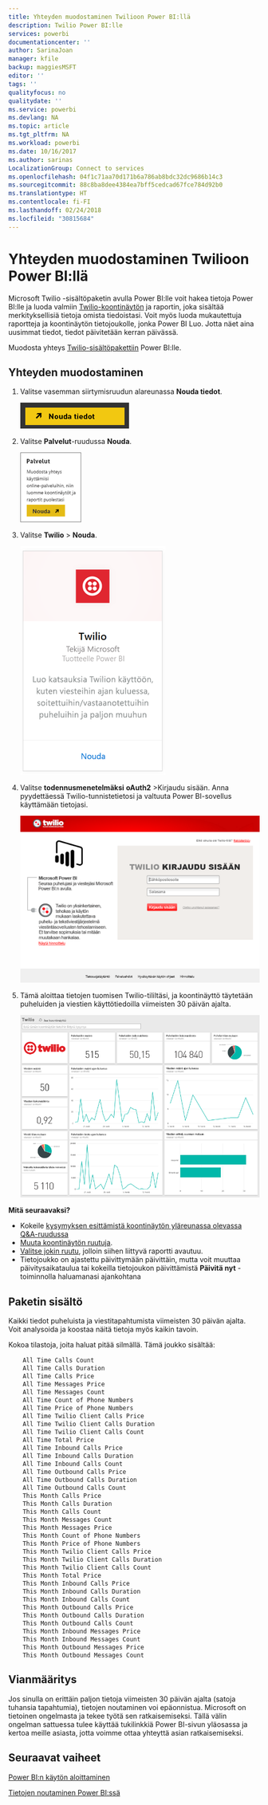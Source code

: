 ```yaml
---
title: Yhteyden muodostaminen Twilioon Power BI:llä
description: Twilio Power BI:lle
services: powerbi
documentationcenter: ''
author: SarinaJoan
manager: kfile
backup: maggiesMSFT
editor: ''
tags: ''
qualityfocus: no
qualitydate: ''
ms.service: powerbi
ms.devlang: NA
ms.topic: article
ms.tgt_pltfrm: NA
ms.workload: powerbi
ms.date: 10/16/2017
ms.author: sarinas
LocalizationGroup: Connect to services
ms.openlocfilehash: 04f1c71aa70d171b6a786ab8bdc32dc9686b14c3
ms.sourcegitcommit: 88c8ba8dee4384ea7bff5cedcad67fce784d92b0
ms.translationtype: HT
ms.contentlocale: fi-FI
ms.lasthandoff: 02/24/2018
ms.locfileid: "30815684"
---
```

# <a name="connect-to-twilio-with-power-bi"></a>Yhteyden muodostaminen Twilioon Power BI:llä
Microsoft Twilio -sisältöpaketin avulla Power BI:lle voit hakea tietoja Power BI:lle ja luoda valmiin [Twilio-koontinäytön](https://powerbi.microsoft.com/integrations/twilio) ja raportin, joka sisältää merkityksellisiä tietoja omista tiedoistasi. Voit myös luoda mukautettuja raportteja ja koontinäytön tietojoukolle, jonka Power BI Luo. Jotta näet aina uusimmat tiedot, tiedot päivitetään kerran päivässä.

Muodosta yhteys [Twilio-sisältöpakettiin](https://app.powerbi.com/getdata/services/twilio) Power BI:lle.

## <a name="how-to-connect"></a>Yhteyden muodostaminen
1. Valitse vasemman siirtymisruudun alareunassa **Nouda tiedot**.
   
   ![](media/service-connect-to-twilio/pbi_getdata.png) 
2. Valitse **Palvelut**-ruudussa **Nouda**.
   
   ![](media/service-connect-to-twilio/pbi_getservices.png) 
3. Valitse **Twilio** \> **Nouda**.
   
   ![](media/service-connect-to-twilio/twilio.png)
4. Valitse **todennusmenetelmäksi** **oAuth2** \>Kirjaudu sisään. Anna pyydettäessä Twilio-tunnistetietosi ja valtuuta Power BI-sovellus käyttämään tietojasi.
   
   ![](media/service-connect-to-twilio/pbi_twilio_login.png)
5. Tämä aloittaa tietojen tuomisen Twilio-tililtäsi, ja koontinäyttö täytetään puheluiden ja viestien käyttötiedoilla viimeisten 30 päivän ajalta. 
   
   ![](media/service-connect-to-twilio/pbi_twilio_db.png)

**Mitä seuraavaksi?**

* Kokeile [kysymyksen esittämistä koontinäytön yläreunassa olevassa Q&A-ruudussa](power-bi-q-and-a.md)
* [Muuta koontinäytön ruutuja](service-dashboard-edit-tile.md).
* [Valitse jokin ruutu](service-dashboard-tiles.md), jolloin siihen liittyvä raportti avautuu.
* Tietojoukko on ajastettu päivittymään päivittäin, mutta voit muuttaa päivitysaikataulua tai kokeilla tietojoukon päivittämistä **Päivitä nyt** -toiminnolla haluamanasi ajankohtana

## <a name="whats-included"></a>Paketin sisältö
Kaikki tiedot puheluista ja viestitapahtumista viimeisten 30 päivän ajalta. Voit analysoida ja koostaa näitä tietoja myös kaikin tavoin.

Kokoa tilastoja, joita haluat pitää silmällä. Tämä joukko sisältää:

        All Time Calls Count  
        All Time Calls Duration  
        All Time Calls Price  
        All Time Messages Price  
        All Time Messages Count  
        All Time Count of Phone Numbers  
        All Time Price of Phone Numbers  
        All Time Twilio Client Calls Price  
        All Time Twilio Client Calls Duration  
        All Time Twilio Client Calls Count  
        All Time Total Price  
        All Time Inbound Calls Price  
        All Time Inbound Calls Duration  
        All Time Inbound Calls Count  
        All Time Outbound Calls Price  
        All Time Outbound Calls Duration  
        All Time Outbound Calls Count  
        This Month Calls Price  
        This Month Calls Duration  
        This Month Calls Count  
        This Month Messages Count  
        This Month Messages Price  
        This Month Count of Phone Numbers  
        This Month Price of Phone Numbers  
        This Month Twilio Client Calls Price  
        This Month Twilio Client Calls Duration  
        This Month Twilio Client Calls Count  
        This Month Total Price  
        This Month Inbound Calls Price  
        This Month Inbound Calls Duration  
        This Month Inbound Calls Count  
        This Month Outbound Calls Price  
        This Month Outbound Calls Duration  
        This Month Outbound Calls Count  
        This Month Inbound Messages Price  
        This Month Inbound Messages Count  
        This Month Outbound Messages Price  
        This Month Outbound Messages Count

## <a name="troubleshooting"></a>Vianmääritys
Jos sinulla on erittäin paljon tietoja viimeisten 30 päivän ajalta (satoja tuhansia tapahtumia), tietojen noutaminen voi epäonnistua. Microsoft on tietoinen ongelmasta ja tekee työtä sen ratkaisemiseksi. Tällä välin ongelman sattuessa tulee käyttää tukilinkkiä Power BI-sivun yläosassa ja kertoa meille asiasta, jotta voimme ottaa yhteyttä asian ratkaisemiseksi.

## <a name="next-steps"></a>Seuraavat vaiheet
[Power BI:n käytön aloittaminen](service-get-started.md)

[Tietojen noutaminen Power BI:ssä](service-get-data.md)

